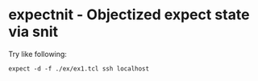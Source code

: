 # expectnit - Objectized expect state via snit

Try like following:

```shell
expect -d -f ./ex/ex1.tcl ssh localhost
```
